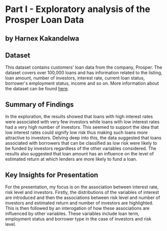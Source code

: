 # Part I - Exploratory analysis of the Prosper Loan Data
## by Harnex Kakandelwa

## Dataset
This dataset contains customers' loan data from the company, Prosper. The dataset covers over 100,000 loans and has information related to the listing, loan amount, number of investors, interest rate, current loan status, borrower's employment status, income and so on. More information about the dataset can be found [here](https://www.kaggle.com/datasets/henryokam/prosper-loan-data).


## Summary of Findings

In the exploration, the results showed that loans with high interest rates were associated with very few investors while loans with low interest rates had a very high number of investors. This seemed to support the idea that low interest rates could signify low risk thus making such loans more attractive to investors. Delving deep into this, the data suggested that loans associated with borrowers that can be classified as low risk were likely to be funded by investors regardless of the other variables considered. The results also suggested that loan amount has an influence on the level of estimated return at which lenders are more likely to fund a loan.

## Key Insights for Presentation

For the presentation, my focus is on the association between interest rate, risk level and investors. Firstly, the distributions of the variables of interest are introduced and then the associations between risk level and number of investors and estimated return and number of investors are highlighted. This is then followed by an interogation of how these associations are influenced by other variables. These variables include loan term, employment status and borrower type in the case of investors and risk level. 